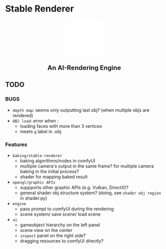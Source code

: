 # Stable Renderer
<img src="docs/imgs/stable-renderer-white.png.png" style="display: block; margin-left: auto; margin-right: auto;" width="120" height="120"/>
<b><p style="text-align: center; font-size: 20px;">An AI-Rendering Engine</p></b>



## TODO

### BUGS
- `depth map`: seems only outputting last obj? (when multiple objs are rendered)
- `OBJ load`: error when :
    - loading faces with more than 3 vertices 
    - meets `g` label in .obj

### Features
- `baking/stable-renderer`
    - baking algorithms/nodes in comfyUI
    - multiple camera's output in the same frame? for multiple camera baking in the initial process? 
    - shader for mapping baked result
- `opengl/graphic APIs`
    - suppports other graphic APIs (e.g. Vulkan, DirectX)?
    - general shader obj structure system? (doing, see `shader obj region` in shader.py)
- `engine`
    - pass prompt to comfyUI during the rendering
    - scene system/ save scene/ load scene 
- `ui`
    - gameobject hierarchy on the left panel
    - scene view on the center
    - `inspect` panel on the right side?
    - dragging resources to comfyUI directly?